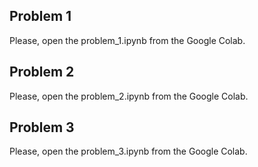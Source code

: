 ## Problem 1

Please, open the problem_1.ipynb from the Google Colab.

## Problem 2

Please, open the problem_2.ipynb from the Google Colab.

## Problem 3

Please, open the problem_3.ipynb from the Google Colab.



